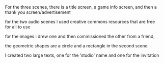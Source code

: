 For the three scenes, there is a title screen, a game info screen, and then a thank you screen/advertisement

for the two audio scenes I used creative commons resources that are free for all to use

for the images i drew one and then commissioned the other from a friend,

the geometric shapes are a circle and a rectangle in the second scene

I created two large texts, one for the 'studio' name and one for the invitation
